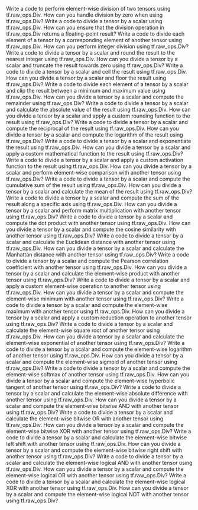 Write a code to perform element-wise division of two tensors using tf.raw_ops.Div.
How can you handle division by zero when using tf.raw_ops.Div?
Write a code to divide a tensor by a scalar using tf.raw_ops.Div.
How can you ensure that the division operation in tf.raw_ops.Div returns a floating-point result?
Write a code to divide each element of a tensor by a corresponding element of another tensor using tf.raw_ops.Div.
How can you perform integer division using tf.raw_ops.Div?
Write a code to divide a tensor by a scalar and round the result to the nearest integer using tf.raw_ops.Div.
How can you divide a tensor by a scalar and truncate the result towards zero using tf.raw_ops.Div?
Write a code to divide a tensor by a scalar and ceil the result using tf.raw_ops.Div.
How can you divide a tensor by a scalar and floor the result using tf.raw_ops.Div?
Write a code to divide each element of a tensor by a scalar and clip the result between a minimum and maximum value using tf.raw_ops.Div.
How can you divide a tensor by a scalar and compute the remainder using tf.raw_ops.Div?
Write a code to divide a tensor by a scalar and calculate the absolute value of the result using tf.raw_ops.Div.
How can you divide a tensor by a scalar and apply a custom rounding function to the result using tf.raw_ops.Div?
Write a code to divide a tensor by a scalar and compute the reciprocal of the result using tf.raw_ops.Div.
How can you divide a tensor by a scalar and compute the logarithm of the result using tf.raw_ops.Div?
Write a code to divide a tensor by a scalar and exponentiate the result using tf.raw_ops.Div.
How can you divide a tensor by a scalar and apply a custom mathematical function to the result using tf.raw_ops.Div?
Write a code to divide a tensor by a scalar and apply a custom activation function to the result using tf.raw_ops.Div.
How can you divide a tensor by a scalar and perform element-wise comparison with another tensor using tf.raw_ops.Div?
Write a code to divide a tensor by a scalar and compute the cumulative sum of the result using tf.raw_ops.Div.
How can you divide a tensor by a scalar and calculate the mean of the result using tf.raw_ops.Div?
Write a code to divide a tensor by a scalar and compute the sum of the result along a specific axis using tf.raw_ops.Div.
How can you divide a tensor by a scalar and perform matrix multiplication with another tensor using tf.raw_ops.Div?
Write a code to divide a tensor by a scalar and compute the dot product with another tensor using tf.raw_ops.Div.
How can you divide a tensor by a scalar and compute the cosine similarity with another tensor using tf.raw_ops.Div?
Write a code to divide a tensor by a scalar and calculate the Euclidean distance with another tensor using tf.raw_ops.Div.
How can you divide a tensor by a scalar and calculate the Manhattan distance with another tensor using tf.raw_ops.Div?
Write a code to divide a tensor by a scalar and compute the Pearson correlation coefficient with another tensor using tf.raw_ops.Div.
How can you divide a tensor by a scalar and calculate the element-wise product with another tensor using tf.raw_ops.Div?
Write a code to divide a tensor by a scalar and apply a custom element-wise operation to another tensor using tf.raw_ops.Div.
How can you divide a tensor by a scalar and compute the element-wise minimum with another tensor using tf.raw_ops.Div?
Write a code to divide a tensor by a scalar and compute the element-wise maximum with another tensor using tf.raw_ops.Div.
How can you divide a tensor by a scalar and apply a custom reduction operation to another tensor using tf.raw_ops.Div?
Write a code to divide a tensor by a scalar and calculate the element-wise square root of another tensor using tf.raw_ops.Div.
How can you divide a tensor by a scalar and calculate the element-wise exponential of another tensor using tf.raw_ops.Div?
Write a code to divide a tensor by a scalar and compute the element-wise logarithm of another tensor using tf.raw_ops.Div.
How can you divide a tensor by a scalar and compute the element-wise sigmoid of another tensor using tf.raw_ops.Div?
Write a code to divide a tensor by a scalar and compute the element-wise softmax of another tensor using tf.raw_ops.Div.
How can you divide a tensor by a scalar and compute the element-wise hyperbolic tangent of another tensor using tf.raw_ops.Div?
Write a code to divide a tensor by a scalar and calculate the element-wise absolute difference with another tensor using tf.raw_ops.Div.
How can you divide a tensor by a scalar and compute the element-wise bitwise AND with another tensor using tf.raw_ops.Div?
Write a code to divide a tensor by a scalar and calculate the element-wise bitwise OR with another tensor using tf.raw_ops.Div.
How can you divide a tensor by a scalar and compute the element-wise bitwise XOR with another tensor using tf.raw_ops.Div?
Write a code to divide a tensor by a scalar and calculate the element-wise bitwise left shift with another tensor using tf.raw_ops.Div.
How can you divide a tensor by a scalar and compute the element-wise bitwise right shift with another tensor using tf.raw_ops.Div?
Write a code to divide a tensor by a scalar and calculate the element-wise logical AND with another tensor using tf.raw_ops.Div.
How can you divide a tensor by a scalar and compute the element-wise logical OR with another tensor using tf.raw_ops.Div?
Write a code to divide a tensor by a scalar and calculate the element-wise logical XOR with another tensor using tf.raw_ops.Div.
How can you divide a tensor by a scalar and compute the element-wise logical NOT with another tensor using tf.raw_ops.Div?